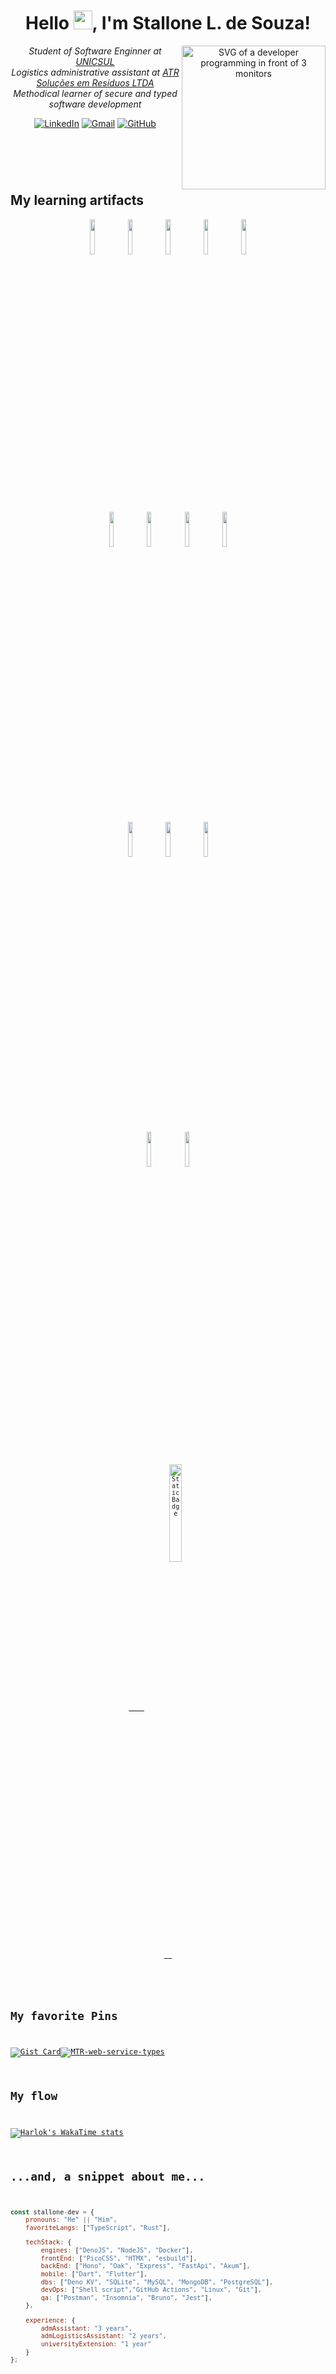 <header>

<h1> Hello <img src="https://raw.githubusercontent.com/iampavangandhi/iampavangandhi/master/gifs/Hi.gif" width="30px">, I'm Stallone L. de Souza!</h1>
<img align='right' alt="SVG of a developer programming in front of 3 monitors" src="https://github.com/stallone-dev/certificates/blob/master/assets/profile_icon.png" width="230">

<p>
  <em>Student of Software Enginner at <a href="https://www.cruzeirodosulvirtual.com.br/">UNICSUL</a> </br>
  Logistics administrative assistant at <a href="https://www.linkedin.com/company/atrsresiduos/mycompany/">ATR Soluções em Resíduos LTDA</a> </br>
  Methodical learner of secure and typed software development
  </em>
</p>

[![LinkedIn](https://img.shields.io/badge/linkedin-0077B5?style=for-the-badge&logo=linkedin&logoColor=white)](https://www.linkedin.com/in/stallone-souza/)
[![Gmail](https://img.shields.io/badge/gmail-333333?style=for-the-badge&logo=gmail&logoColor=red)](mailto:stallone.job@gmail.com)
[![GitHub](https://img.shields.io/badge/GitHub-100000?style=for-the-badge&logo=github&logoColor=white)](https://github.com/stallone-dev)

</header>

<br/>

<main>

## My learning artifacts

<div align="center">

<code><a href="https://developer.mozilla.org/en-US/docs/Web/JavaScript" target="_blank"><img width="12%" src="https://www.vectorlogo.zone/logos/javascript/javascript-ar21~bgwhite.svg"></a></code><code><a href="https://www.typescriptlang.org/docs/handbook/typescript-from-scratch.html" target="_blank"><img width="12%" src="https://www.vectorlogo.zone/logos/typescriptlang/typescriptlang-ar21~bgwhite.svg"></a></code><code><a href="https://www.rust-lang.org/learn" target="_blank"><img width="12%" src="https://www.vectorlogo.zone/logos/rust-lang/rust-lang-ar21~bgwhite.svg"></a></code><code><a href="https://dart.dev/" target="_blank"><img width="12%" src="https://www.vectorlogo.zone/logos/dartlang/dartlang-ar21~bgwhite.svg"></a></code><code><a href="https://www.python.org/" target="_blank"><img width="12%" src="https://www.vectorlogo.zone/logos/python/python-ar21~bgwhite.svg"></a></code>
<br/>
<code><a href="https://www.docker.com/get-started/" target="_blank"><img width="12%" src="https://www.vectorlogo.zone/logos/docker/docker-ar21~bgwhite.svg"></a></code><code><a href="https://git-scm.com/book/en/v2" target="_blank"><img width="12%" src="https://www.vectorlogo.zone/logos/git-scm/git-scm-ar21~bgwhite.svg"></a></code><code><a href="https://en.wikipedia.org/wiki/Linux" target="_blank"><img width="12%" src="https://www.vectorlogo.zone/logos/linux/linux-ar21~bgwhite.svg"></a></code><code><a href="https://www.postman.com/" target="_blank"><img width="12%" src="https://www.vectorlogo.zone/logos/getpostman/getpostman-ar21~bgwhite.svg"></a>
<br/>
<code><a href="https://www.mongodb.com/docs/" target="_blank"><img width="12%" src="https://www.vectorlogo.zone/logos/mongodb/mongodb-ar21~bgwhite.svg"></a></code><code><a href="https://www.mysql.com/" target="_blank"><img width="12%" src="https://www.vectorlogo.zone/logos/mysql/mysql-ar21~bgwhite.svg"></a></code><code><a href="https://www.sqlite.org/" target="_blank"><img width="12%" src="https://www.vectorlogo.zone/logos/sqlite/sqlite-ar21~bgwhite.svg"></a></code>
<br/>
<code><a href="https://code.visualstudio.com/" target="_blank"><img width="12%" src="https://www.vectorlogo.zone/logos/editorconfig/editorconfig-ar21~bgwhite.svg"></a></code><code><a href="https://www.gnu.org/software/bash/" target="_blank"><img width="12%" src="https://www.vectorlogo.zone/logos/gnu_bash/gnu_bash-ar21~bgwhite.svg"></a></code>
<br/>

<code>
  <a href="https://github.com/stallone-dev/certificates">
    <img alt="Static Badge" align="center" width="20%"src="https://img.shields.io/badge/certificates-100000?style=for-the-badge&logo=gitbook&logoColor=white">
  </a>
</code>

</div>

## My favorite Pins

[![Gist Card](https://github-readme-stats.vercel.app/api/gist?id=285b551c5368ad15185f66aecc0a6917)](https://gist.github.com/stallone-dev/285b551c5368ad15185f66aecc0a6917)[![MTR-web-service-types](https://github-readme-stats.vercel.app/api/pin/?username=stallone-dev&repo=MTR-web-service-types)](https://github.com/stallone-dev/MTR-web-service-types)


## My flow

[![Harlok's WakaTime stats](https://github-readme-stats.vercel.app/api/wakatime?username=stallone-dev\&layout=compact)]()

## ...and, a snippet about me...

```javascript
const stallone-dev = {
    pronouns: "He" || "Him",
    favoriteLangs: ["TypeScript", "Rust"],

    techStack: {
        engines: ["DenoJS", "NodeJS", "Docker"],
        frontEnd: ["PicoCSS", "HTMX", "esbuild"],
        backEnd: ["Hono", "Oak", "Express", "FastApi", "Axum"],
        mobile: ["Dart", "Flutter"],
        dbs: ["Deno KV", "SQLite", "MySQL", "MongoDB", "PostgreSQL"],
        devOps: ["Shell script","GitHub Actions", "Linux", "Git"],
        qa: ["Postman", "Insomnia", "Bruno", "Jest"],
    },

    experience: {
        admAssistant: "3 years",
        admLogisticsAssistant: "2 years",
        universityExtension: "1 year"
    }
};
```

</main>

<br/>
<br/>

<footer>

<p align="center">
  <em>Visitor counter</em><br>
  <img src="https://profile-counter.glitch.me/stallone-dev/count.svg" />
</p>

</footer>

